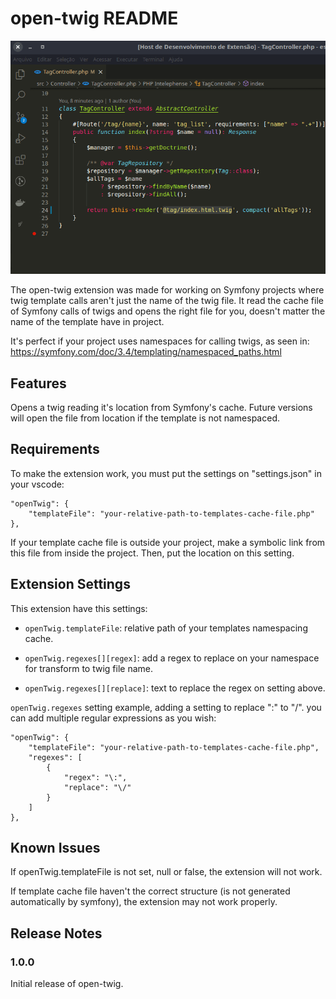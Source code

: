 
# open-twig README
![](https://raw.githubusercontent.com/carlosartur/open-twig-vscode-extension/master/usage-animation/pjDrNBcZkN.gif)

The open-twig extension was made for working on Symfony projects where twig template calls aren't just the name of the twig file. It read the cache file of Symfony calls of twigs and opens the right file for you, doesn't matter the name of the template have in project.

It's perfect if your project uses namespaces for calling twigs, as seen in: https://symfony.com/doc/3.4/templating/namespaced_paths.html

## Features
Opens a twig reading it's location from Symfony's cache. 
Future versions will open the file from location if the template is not namespaced.

## Requirements
To make the extension work, you must put the settings on "settings.json" in your vscode:
```
"openTwig": {
	"templateFile": "your-relative-path-to-templates-cache-file.php"
},
```
If your template cache file is outside your project, make a symbolic link from this file from inside the project. Then, put the location on this setting.

## Extension Settings
This extension have this settings:

*  `openTwig.templateFile`: relative path of your templates namespacing cache.

*  `openTwig.regexes[][regex]`: add a regex to replace on your namespace for transform to twig file name.
*  `openTwig.regexes[][replace]`: text to replace the regex on setting above.

`openTwig.regexes` setting example, adding a setting to replace ":" to "/". you can add multiple regular expressions as you wish:

```
"openTwig": {
	"templateFile": "your-relative-path-to-templates-cache-file.php",
	"regexes": [
		{
			"regex": "\:", 
			"replace": "\/"
		}
	]
},
```
  
## Known Issues
If openTwig.templateFile is not set, null or false, the extension will not work.

If template cache file haven't the correct structure (is not generated automatically by symfony), the extension may not work properly.
  

## Release Notes
 

### 1.0.0
Initial release of open-twig.